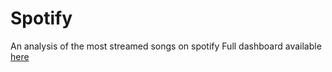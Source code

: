 # Spotify
An analysis of the most streamed songs on spotify
Full dashboard available [here](https://app.powerbi.com/view?r=eyJrIjoiZTRlNDc2ZDYtNDBjYS00YThlLTgxYzYtMmQxN2E3YWY4NGVkIiwidCI6ImNmNGQxZDUxLWEzMjQtNDhmNC1iNTc5LTIwOGIyZDQ5MzAwZiJ9)

